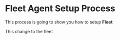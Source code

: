 # Fleet Agent Setup Process

This process is going to show you how to setup **Fleet**

This change to the fleet